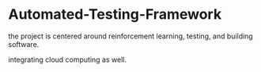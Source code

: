 # Automated-Testing-Framework

the project is centered around reinforcement learning, testing, and building software. 

integrating cloud computing as well.
